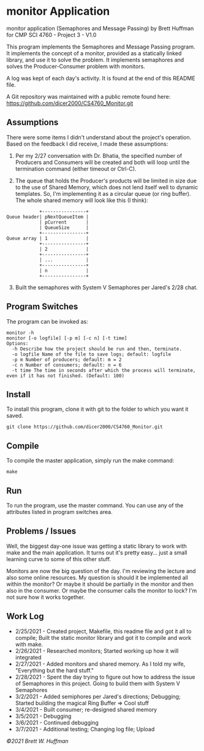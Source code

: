 # monitor Application

monitor application (Semaphores and Message Passing) by Brett Huffman for CMP SCI 4760 - Project 3 - V1.0

This program implements the Semaphores and Message Passing program.  It implements the concept of a monitor, provided as a statically linked library, and use it to solve the problem.  It implements semaphores and solves the Producer-Consumer problem with monitors.

A log was kept of each day's activity.  It is found at the end of this README file.

A Git repository was maintained with a public remote found here: https://github.com/dicer2000/CS4760_Monitor.git

## Assumptions

There were some items I didn't understand about the project's operation.  Based on the feedback I did receive, I made these assumptions:

1. Per my 2/27 conversation with Dr. Bhatia, the specified number of Producers and Consumers will be created and both will loop until the termination command (either timeout or Ctrl-C).

2. The queue that holds the Producer's products will be limited in size due to the use of Shared Memory, which does not lend itself well to dynamic templates.  So, I'm implementing it as a circular queue (or ring buffer).  The whole shared memory will look like this (I think):
```
            +----------------+
Queue header| pNextQueueItem |
            | pCurrent       |
            | QueueSize      |
            +----------------+
Queue array | 1              |
            +----------------+
            | 2              |
            +----------------+
            | ...            |
            +----------------+
            | n              |
            +----------------+
```
3. Built the semaphores with System V Semaphores per Jared's 2/28 chat.


## Program Switches
The program can be invoked as:

```
monitor -h
monitor [-o logfile] [-p m] [-c n] [-t time]
Options:
  -h Describe how the project should be run and then, terminate.
  -o logfile Name of the file to save logs; default: logfile
  -p m Number of producers; default: m = 2
  -c n Number of consumers; default: n = 6
  -t time The time in seconds after which the process will terminate, even if it has not finished. (Default: 100)
```

## Install
To install this program, clone it with git to the folder to which you want 
it saved.
```
git clone https://github.com/dicer2000/CS4760_Monitor.git
```
## Compile
To compile the master application, simply run the make command:
```
make
```
## Run
To run the program, use the master command.  You can use any of the attributes listed in program switches area.

## Problems / Issues

Well, the biggest day-one issue was getting a static library to work with make and the main application.  It turns out it's pretty easy... just a small learning curve to some of this other stuff.

Monitors are now the big question of the day.  I'm reviewing the lecture and also some online resources.  My question is should it be implemented all within the monitor?  Or maybe it should be partially in the monitor and then also in the consumer.  Or maybe the consumer calls the monitor to lock?  I'm not sure how it works together.


## Work Log

- 2/25/2021 - Created project, Makefile, this readme file and got it all to compile; Built the static monitor library and got it to compile and work with make.
- 2/26/2021 - Researched monitors; Started working up how it will integrated
- 2/27/2021 - Added monitors and shared memory.  As I told my wife, "Everything but the hard stuff."
- 2/28/2021 - Spent the day trying to figure out how to address the issue of Semaphores in this project.  Going to build them with System V Semaphores
- 3/2/2021  - Added semiphores per Jared's directions; Debugging; Started building the magical Ring Buffer => Cool stuff
- 3/4/2021  - Built consumer; re-designed shared memory
- 3/5/2021  - Debugging
- 3/6/2021  - Continued debugging
- 3/7/2021  - Additional testing; Changing log file; Upload

*©2021 Brett W. Huffman*